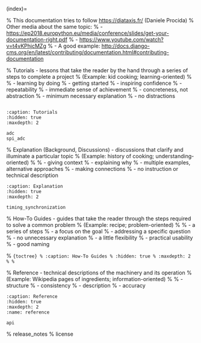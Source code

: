 (index)=

% This documentation tries to follow https://diataxis.fr/ (Daniele Procida)
% Other media about the same topic:
% - https://ep2018.europython.eu/media/conference/slides/get-your-documentation-right.pdf
% - https://www.youtube.com/watch?v=t4vKPhjcMZg
% - A good example: http://docs.django-cms.org/en/latest/contributing/documentation.html#contributing-documentation

% Tutorials - lessons that take the reader by the hand through a series of steps to complete a project
% (Example: kid cooking; learning-oriented)
%
% - learning by doing
% - getting started
% - inspiring confidence
% - repeatability
% - immediate sense of achievement
% - concreteness, not abstraction
% - minimum necessary explanation
% - no distractions

```{include}  ../../README.md
```

```{toctree}
:caption: Tutorials
:hidden: true
:maxdepth: 2

adc
spi_adc
```


% Explanation (Background, Discussions) - discussions that clarify and illuminate a particular topic
% (Example: history of cooking; understanding-oriented)
%
% - giving context
% - explaining why
% - multiple examples, alternative approaches
% - making connections
% - no instruction or technical description

```{toctree}
:caption: Explanation
:hidden: true
:maxdepth: 2

timing_synchronization
```

% How-To Guides - guides that take the reader through the steps required to solve a common problem
% (Example: recipe; problem-oriented)
%
% - a series of steps
% - a focus on the goal
% - addressing a specific question
% - no unnecessary explanation
% - a little flexibility
% - practical usability
% - good naming

% ```{toctree}
% :caption: How-To Guides
% :hidden: true
% :maxdepth: 2
%
% ```

% Reference - technical descriptions of the machinery and its operation
% (Example: Wikipedia pages of ingredients; information-oriented)
%
% - structure
% - consistency
% - description
% - accuracy

```{toctree}
:caption: Reference
:hidden: true
:maxdepth: 2
:name: reference

api
```
% release_notes
% license
